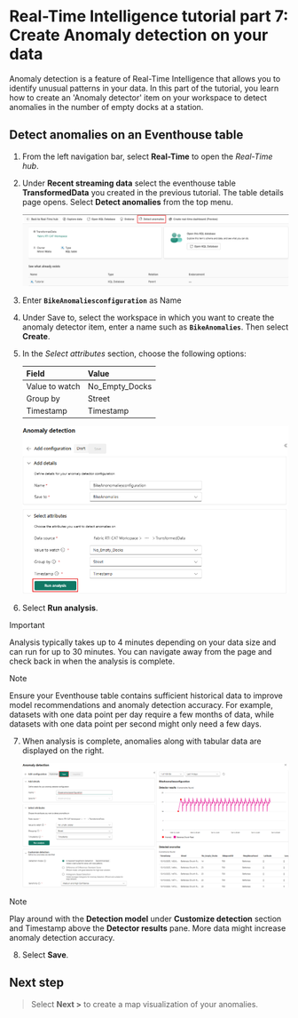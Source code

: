 # Real-Time Intelligence tutorial part 7: Create Anomaly detection on your data

Anomaly detection is a feature of Real-Time Intelligence that allows you to identify unusual patterns in your data. In this part of the tutorial, you learn how to create an 'Anomaly detector' item on your workspace to detect anomalies in the number of empty docks at a station.

## Detect anomalies on an Eventhouse table

1. From the left navigation bar, select **Real-Time** to open the *Real-Time hub*.
2. Under **Recent streaming data** select the eventhouse table **TransformedData** you created in the previous tutorial. The table details page opens. Select **Detect anomalies** from the top menu.

    ![Screenshot of eventhouse table details page and detect anomalies selected.](media/detect-anomalies.png)

3. Enter **`BikeAnomaliesconfiguration`** as Name
4. Under Save to, select the workspace in which you want to create the anomaly detector item, enter a name such as **`BikeAnomalies`**. Then select **Create**.
5. In the *Select attributes* section, choose the following options:

    | Field | Value |
    | --- | --- |
    | Value to watch | No_Empty_Docks |
    | Group by | Street|
    | Timestamp | Timestamp |  

    ![Screenshot of anomaly configuration pane](media/anomaly-configuration.png)

6. Select **Run analysis**.

> [!IMPORTANT]
> Analysis typically takes up to 4 minutes depending on your data size and can run for up to 30 minutes. You can navigate away from the page and check back in when the analysis is complete.

> [!NOTE]
> Ensure your Eventhouse table contains sufficient historical data to improve model recommendations and anomaly detection accuracy. For example, datasets with one data point per day require a few months of data, while datasets with one data point per second might only need a few days.

7. When analysis is complete, anomalies along with tabular data are displayed on the right.

    ![Screenshot of completed anomaly detection](media/anomalies-detected.png)

> [!NOTE]
> Play around with the **Detection model** under **Customize detection** section and Timestamp above the **Detector results** pane. More data might increase anomaly detection accuracy.

8. Select **Save**.

## Next step

> Select **Next >** to create a map visualization of your anomalies.
